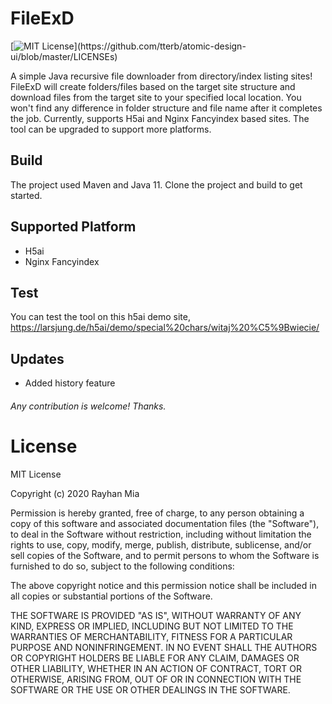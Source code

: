 # FileExD
[![MIT License](https://img.shields.io/apm/l/atomic-design-ui.svg?)](https://github.com/tterb/atomic-design-ui/blob/master/LICENSEs)

A simple Java recursive file downloader from directory/index listing sites!
FileExD will create folders/files based on the target site structure and download files from the target site to your specified local location. You won't find any difference in folder structure and file name after it completes the job.
Currently, supports H5ai and Nginx Fancyindex based sites. The tool can be upgraded to support more platforms.

## Build
The project used Maven and Java 11. Clone the project and build to get started.

## Supported Platform
- H5ai
- Nginx Fancyindex

## Test
You can test the tool on this h5ai demo site, https://larsjung.de/h5ai/demo/special%20chars/witaj%20%C5%9Bwiecie/

## Updates
- Added history feature

###### Any contribution is welcome! Thanks.

# License
MIT License

Copyright (c) 2020 Rayhan Mia

Permission is hereby granted, free of charge, to any person obtaining a copy
of this software and associated documentation files (the "Software"), to deal
in the Software without restriction, including without limitation the rights
to use, copy, modify, merge, publish, distribute, sublicense, and/or sell
copies of the Software, and to permit persons to whom the Software is
furnished to do so, subject to the following conditions:

The above copyright notice and this permission notice shall be included in all
copies or substantial portions of the Software.

THE SOFTWARE IS PROVIDED "AS IS", WITHOUT WARRANTY OF ANY KIND, EXPRESS OR
IMPLIED, INCLUDING BUT NOT LIMITED TO THE WARRANTIES OF MERCHANTABILITY,
FITNESS FOR A PARTICULAR PURPOSE AND NONINFRINGEMENT. IN NO EVENT SHALL THE
AUTHORS OR COPYRIGHT HOLDERS BE LIABLE FOR ANY CLAIM, DAMAGES OR OTHER
LIABILITY, WHETHER IN AN ACTION OF CONTRACT, TORT OR OTHERWISE, ARISING FROM,
OUT OF OR IN CONNECTION WITH THE SOFTWARE OR THE USE OR OTHER DEALINGS IN THE
SOFTWARE.
